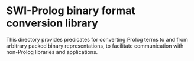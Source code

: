 # SWI-Prolog binary format conversion library

This directory provides predicates for converting Prolog terms to and from arbitrary packed binary representations,
to facilitate communication with non-Prolog libraries and applications.
